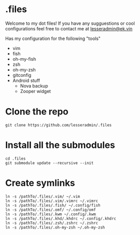 # .files
Welcome to my dot files! If you have any sugguestions or cool configurations feel free to contact me at lesseradmin@ek.vin

Has my configuration for the following "tools"
  * vim
  * fish
  * oh-my-fish
  * zsh
  * oh-my-zsh
  * gitconfig
  * Android stuff
    * Nova backup
    * Zooper widget

# Clone the repo

    git clone https://github.com/lesseradmin/.files 

# Install all the submodules
    
    cd .files
    git submodule update --recursive --init

# Create symlinks

    ln -s /pathTo/.files/.vim/ ~/.vim
    ln -s /pathTo/.files/.vim/.vimrc ~/.vimrc
    ln -s /pathTo/.files/.fish/ ~/.config/fish
    ln -s /pathTo/.files/.omf/ ~/.config/omf
    ln -s /pathTo/.files/.kwm ~/.config/.kwm
    ln -s /pathTo/.files/.khd/.khdrc ~/.config/.khdrc
    ln -s /pathTo/.files/.zsh/.zshrc ~/.zshrc
    ln -s /pathTo/.files/.oh-my-zsh ~/.oh-my-zsh
